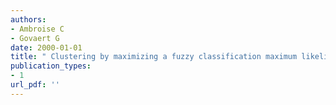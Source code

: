 ```yaml
---
authors: 
- Ambroise C 
- Govaert G 
date: 2000-01-01
title: " Clustering by maximizing a fuzzy classification maximum likelihood criterion "
publication_types:
- 1
url_pdf: ''
---
```

